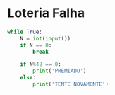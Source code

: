 # Loteria Falha

```python
while True:
    N = int(input())
    if N == 0:
        break

    if N%42 == 0:
        print('PREMIADO')
    else:
        print('TENTE NOVAMENTE')
```
